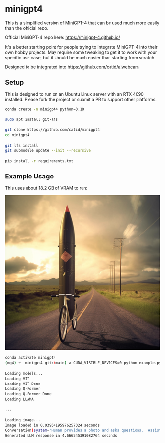 # minigpt4

This is a simplified version of MiniGPT-4 that can be used much more easily than the official repo.

Official MiniGPT-4 repo here: https://minigpt-4.github.io/

It's a better starting point for people trying to integrate MiniGPT-4 into their own hobby projects.  May require some tweaking to get it to work with your specific use case, but it should be much easier than starting from scratch.

Designed to be integrated into https://github.com/catid/aiwebcam

## Setup

This is designed to run on an Ubuntu Linux server with an RTX 4090 installed.  Please fork the project or submit a PR to support other platforms.

```bash
conda create -n minigpt4 python=3.10

sudo apt install git-lfs

git clone https://github.com/catid/minigpt4
cd minigpt4

git lfs install
git submodule update --init --recursive

pip install -r requirements.txt
```

## Example Usage

This uses about 18.2 GB of VRAM to run:

![Example Image](icbm_bicycle.png)

```bash
conda activate minigpt4
(mg4) ➜  minigpt4 git:(main) ✗ CUDA_VISIBLE_DEVICES=0 python example.py

Loading models...
Loading VIT
Loading VIT Done
Loading Q-Former
Loading Q-Former Done
Loading LLAMA

...

Loading image...
Image loaded in 0.03954195976257324 seconds
Conversation(system='Human provides a photo and asks questions.  Assistant answers the questions honestly and simply.', roles=('Human', 'Assistant'), messages=[['Human', '<Img><ImageHere></Img> Tell me what you see on the road.'], ['Assistant', 'I see a large, white missile on the road. It appears to be made of metal and has a pointed nose and tail. It is sitting on the ground, leaning against a road sign. The sign says "Danger: Missile Ahead". There is a cloudy sky in the background.']], offset=2, sep_style=<SeparatorStyle.SINGLE: 1>, sep='###', sep2=None, skip_next=False, conv_id=None)
Generated LLM response in 4.666545391082764 seconds
```
